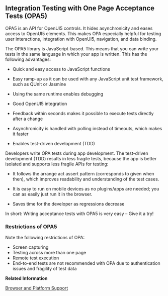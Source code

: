 <!-- loio2696ab50faad458f9b4027ec2f9b884d -->

## Integration Testing with One Page Acceptance Tests \(OPA5\)

OPA5 is an API for OpenUI5 controls. It hides asynchronicity and eases access to OpenUI5 elements. This makes OPA especially helpful for testing user interactions, integration with OpenUI5, navigation, and data binding.

The OPA5 library is JavaScript-based. This means that you can write your tests in the same language in which your app is written. This has the following advantages:

-   Quick and easy access to JavaScript functions

-   Easy ramp-up as it can be used with any JavaScript unit test framework, such as QUnit or Jasmine

-   Using the same runtime enables debugging

-   Good OpenUI5 integration

-   Feedback within seconds makes it possible to execute tests directly after a change

-   Asynchronicity is handled with polling instead of timeouts, which makes it faster

-   Enables test-driven development \(TDD\)


Developers write OPA tests during app development. The test-driven development \(TDD\) results in less fragile tests, because the app is better isolated and supports less fragile APIs for testing:

-   It follows the arrange act assert pattern \(corresponds to given when then\), which improves readability and understanding of the test cases.

-   It is easy to run on mobile devices as no plugins/apps are needed; you can as easily just run it in the browser.

-   Saves time for the developer as regressions decrease


In short: Writing acceptance tests with OPA5 is very easy – Give it a try!



### Restrictions of OPA5

Note the following restrictions of OPA:

-   Screen capturing
-   Testing across more than one page
-   Remote test execution
-   End-to-end tests are not recommended with OPA due to authentication issues and fragility of test data

**Related Information**  


[Browser and Platform Support](../02_Read-Me-First/browser-and-platform-support-74b59ef.md "Here you can find information on the browser and platform support for the OpenUI5 libraries on iOS, Android, macOS, and Windows platforms.")

